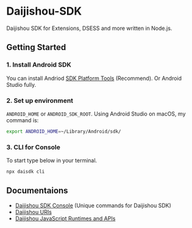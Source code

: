 # Daijishou-SDK
Daijishou SDK for Extensions, DSESS and more written in Node.js.

## Getting Started
### 1. Install Android SDK
You can install Andriod [SDK Platform Tools](https://developer.android.com/tools/releases/platform-tools) (Recommend). Or Android Studio fully.

### 2. Set up environment
`ANDROID_HOME` or `ANDROID_SDK_ROOT`. Using Android Studio on macOS, my command is:
``` sh
export ANDROID_HOME=~/Library/Android/sdk/
```

### 3. CLI for Console
To start type below in your terminal.
``` sh
npx daisdk cli 
```

## Documentaions
 - [Daijishou SDK Console](./docs/sdk_console.md) (Unique commands for Daijishou SDK)
 - [Daijishou URIs](./docs/daijishou_uris.md)
 - [Daijishou JavaScript Runtimes and APIs](./docs/runtimes_and_apis.md)
